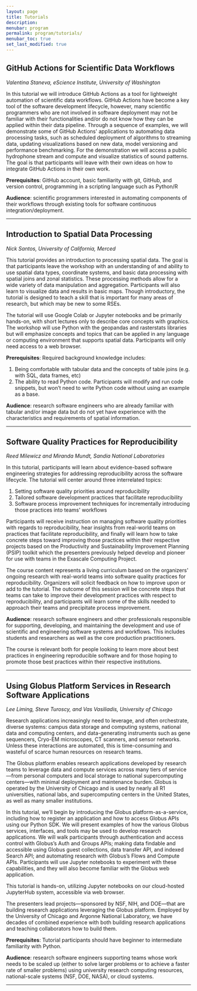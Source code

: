 ```yaml
---
layout: page
title: Tutorials
description: 
menubar: program
permalink: program/tutorials/
menubar_toc: true
set_last_modified: true
---
```


## GitHub Actions for Scientific Data Workflows

_Valentina Staneva, eScience Institute, University of Washington_

In this tutorial we will introduce GitHub Actions as a tool for lightweight
automation of scientific data workflows. GitHub Actions have become a key
tool of the software development lifecycle, however, many scientific
programmers who are not involved in software deployment may not be familiar
with their functionalities and/or do not know how they can be applied within
their data pipeline. Through a sequence of examples, we will demonstrate some
of GitHub Actions' applications to automating data processing tasks, such as
scheduled deployment of algorithms to streaming data, updating visualizations
based on new data, model versioning and performance benchmarking. For the
demonstration we will access a public hydrophone stream and compute and
visualize statistics of sound patterns. The goal is that participants will
leave with their own ideas on how to integrate GitHub Actions in their own work.

**Prerequisites**: GitHub account, basic familiarity with git, GitHub, and
version control, programming in a scripting language such as Python/R

**Audience**: scientific programmers interested in automating components of
their workflows through existing tools for software continuous
integration/deployment.


------ 

## Introduction to Spatial Data Processing

_Nick Santos, University of California, Merced_

This tutorial provides an introduction to processing spatial data.
The goal is that participants leave the workshop with an
understanding of and ability to use spatial data types, coordinate systems,
and basic data processing with spatial joins and zonal statistics. These
processing methods allow for a wide variety of data manipulation and
aggregation. Participants will also learn to visualize data and results
in basic maps. Though introductory, the tutorial is designed to teach a
skill that is important for many areas of research, but which may be new to
some RSEs.

The tutorial will use Google Colab or Jupyter notebooks and be primarily
hands-on, with short lectures only to describe core concepts with graphics.
The workshop will use Python with the geopandas and rasterstats libraries but
will emphasize concepts and topics that can be applied in any language or
computing environment that supports spatial data. Participants will only need
access to a web browser.

**Prerequisites**: Required background knowledge includes:

1. Being comfortable with tabular data and the concepts of table joins (e.g. with SQL, data frames, etc)
2. The ability to read Python code. Participants will modify and run code snippets, but won’t need to write Python code without using an example as a base.

**Audience**: research software engineers who are already familiar with tabular and/or image data but do not yet
have experience with the characteristics and requirements of spatial information.

------

## Software Quality Practices for Reproducibility

_Reed Milewicz and Miranda Mundt, Sandia National Laboratories_


In this tutorial, participants will learn about evidence-based software
engineering strategies for addressing reproducibility across the software
lifecycle. The tutorial will center around three interrelated topics:

1. Setting software quality priorities around reproducibility
2. Tailored software development practices that facilitate reproducibility 
3. Software process improvement techniques for incrementally introducing those practices into teams' workflows

Participants will receive instruction on managing software quality priorities
with regards to reproducibility, hear insights from real-world teams on
practices that facilitate reproducibility, and finally will learn how to take
concrete steps toward improving those practices within their respective projects
based on the Productivity and Sustainability Improvement Planning (PSIP)
toolkit which the presenters previously helped develop and pioneer for use with
teams in the Exascale Computing Project.

The course content represents a living curriculum based on the organizers'
ongoing research with real-world teams into software quality practices for
reproducibility. Organizers will solicit feedback on how to improve upon or
add to the tutorial. The outcome of this session will be concrete steps that
teams can take to improve their development practices with respect to
reproducibility, and participants will learn some of the skills needed to
approach their teams and precipitate process improvement.

**Audience**: research software engineers and other professionals responsible
for supporting, developing, and maintaining the development and use of
scientific and engineering software systems and workflows. This includes
students and researchers as well as the core production practitioners. 

The course is relevant both for people looking to learn more about best
practices in engineering reproducible software and for those hoping to promote
those best practices within their respective institutions.

------

## Using Globus Platform Services in Research Software Applications

_Lee Liming, Steve Turoscy, and Vas Vasiliadis, University of Chicago_

Research applications increasingly need to leverage, and often orchestrate,
diverse systems: campus data storage and computing systems, national data and
computing centers, and data-generating instruments such as gene sequencers,
Cryo-EM microscopes, CT scanners, and sensor networks. Unless these interactions
are automated, this is time-consuming and wasteful of scarce human resources on
research teams.

The Globus platform enables research applications developed by research teams
to leverage data and compute services across many tiers of service—from
personal computers and local storage to national supercomputing centers—with
minimal deployment and maintenance burden. Globus is operated by the
University of Chicago and is used by nearly all R1 universities, national labs,
and supercomputing centers in the United States, as well as many smaller institutions.

In this tutorial, we’ll begin by introducing the Globus platform-as-a-service,
including how to register an application and how to access Globus APIs using
our Python SDK. We will present examples of how the various Globus services,
interfaces, and tools may be used to develop research applications. We will walk
participants through authentication and access control with Globus’s Auth and
Groups APIs; making data findable and accessible using Globus guest collections,
data transfer API, and indexed Search API; and automating research with
Globus’s Flows and Compute APIs. Participants will use Jupyter notebooks to
experiment with these capabilities, and they will also become familiar with
the Globus web application.

This tutorial is hands-on, utilizing Jupyter notebooks on our cloud-hosted
JupyterHub system, accessible via web browser.

The presenters lead projects—sponsored by NSF, NIH, and DOE—that are building
research applications leveraging the Globus platform. Employed by the
University of Chicago and Argonne National Laboratory, we have decades of
combined experience with both building research applications and teaching
collaborators how to build them.

**Prerequisites**: Tutorial participants should have beginner to intermediate
familiarity with Python. 

**Audience**: research software engineers supporting teams whose work needs to be
scaled up (either to solve larger problems or to achieve a faster rate of
smaller problems) using university research computing resources, national-scale
systems (NSF, DOE, NASA), or cloud systems.

------
